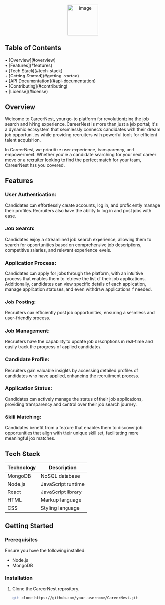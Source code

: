 <p align="center">
 <img width="98" alt="image" src="https://github.com/manalisanjayraut/test/assets/144759989/0c6f6906-b23f-49d1-b964-5a5ca9d53755">
</p>

<h2 align="left">Table of Contents</h2>

<p align="left">
 • [Overview](#overview) <br/>
 • [Features](#features) <br/>
 • [Tech Stack](#tech-stack) <br/>
 • [Getting Started](#getting-started) <br/>
 • [API Documentation](#api-documentation) <br/>
 • [Contributing](#contributing) <br/>
 • [License](#license)
</p>

## Overview
Welcome to CareerNest, your go-to platform for revolutionizing the job search and hiring experience. CareerNest is more than just a job portal; it's a dynamic ecosystem that seamlessly connects candidates with their dream job opportunities while providing recruiters with powerful tools for efficient talent acquisition.

In CareerNest, we prioritize user experience, transparency, and empowerment. Whether you're a candidate searching for your next career move or a recruiter looking to find the perfect match for your team, CareerNest has you covered.

## Features
### User Authentication:
Candidates can effortlessly create accounts, log in, and proficiently manage their profiles. Recruiters also have the ability to log in and post jobs with ease.

### Job Search: 
Candidates enjoy a streamlined job search experience, allowing them to search for opportunities based on comprehensive job descriptions, competitive salaries, and relevant experience levels.

### Application Process: 
Candidates can apply for jobs through the platform, with an intuitive process that enables them to retrieve the list of their job applications. Additionally, candidates can view specific details of each application, manage application statuses, and even withdraw applications if needed.

### Job Posting:
Recruiters can efficiently post job opportunities, ensuring a seamless and user-friendly process.

### Job Management: 
Recruiters have the capability to update job descriptions in real-time and easily track the progress of applied candidates.

### Candidate Profile: 
Recruiters gain valuable insights by accessing detailed profiles of candidates who have applied, enhancing the recruitment process.

### Application Status: 
Candidates can actively manage the status of their job applications, providing transparency and control over their job search journey.

### Skill Matching: 
Candidates benefit from a feature that enables them to discover job opportunities that align with their unique skill set, facilitating more meaningful job matches.

## Tech Stack
| Technology | Description          |
|------------|----------------------|
| MongoDB    | NoSQL database       |
| Node.js    | JavaScript runtime   |
| React      | JavaScript library   |
| HTML       | Markup language      |
| CSS        | Styling language     |

## Getting Started
### Prerequisites
Ensure you have the following installed:
- Node.js
- MongoDB

### Installation
1. Clone the CareerNest repository.
   ```bash
   git clone https://github.com/your-username/CareerNest.git
